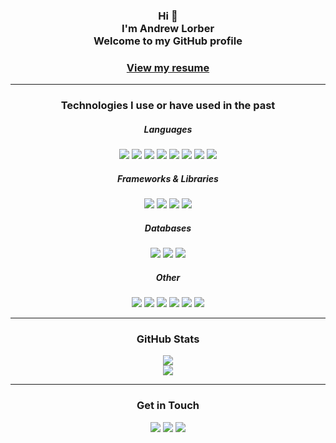 <h3 align='center'>
  Hi 👋
  <br>
  I'm Andrew Lorber
  <br>
  Welcome to my GitHub profile
</h3>

<h3 align='center'>
  <a href="https://alorber.github.io/Resume/">
    View my resume
  </a>
</h3>  

---

<!-- Tech Stack -->
<h3 align="center">Technologies I use or have used in the past</h3>

<!-- Languages -->
<h5 align="center">Languages</h5>
<p align="center">
  <!-- JavaScript -->
  <img src="https://img.shields.io/badge/JavaScript-%23323330.svg?style=flat-square&logo=javascript&logoColor=%23F7DF1E"/>
  <!-- TypeScript -->
  <img src="https://img.shields.io/badge/TypeScript-%23007ACC.svg?style=flat-square&logo=typescript&logoColor=white"/>
  <!-- GraphQL -->
  <img src="https://img.shields.io/badge/-GraphQL-E10098?style=flat-square&logo=graphql&logoColor=white"/>
  <!-- Python -->
  <img src="https://img.shields.io/badge/Python-3670A0?style=flat-square&logo=python&logoColor=ffdd54"/>
  <!-- C++ -->
  <img src="https://img.shields.io/badge/C++-%2300599C.svg?style=flat-square&logo=c%2B%2B&logoColor=white"/>
  <!-- HTML -->
  <img src="https://img.shields.io/badge/HTML5-%23E34F26.svg?style=flat-square&logo=html5&logoColor=white"/>
  <!-- CSS -->
  <img src="https://img.shields.io/badge/CSS3-%231572B6.svg?style=flat-square&logo=css3&logoColor=white"/>
  <!-- Solidity -->
  <img src="https://img.shields.io/badge/Solidity-%23363636.svg?style=flat-square&logo=solidity&logoColor=white"/>
</p>

<!-- Frameworks & Libraries -->
<h5 align="center">Frameworks & Libraries</h5>
<p align="center">
  <!-- React.JS -->
  <img src="https://img.shields.io/badge/React-%2320232a.svg?style=flat-square&logo=react&logoColor=%2361DAFB"/>
  <!-- Node.JS -->
  <img src="https://img.shields.io/badge/Node.JS-6DA55F?style=flat-square&logo=node.js&logoColor=white"/>
  <!-- Flask -->
  <img src="https://img.shields.io/badge/Flask-%23000.svg?style=flat-square&logo=flask&logoColor=white"/>
  <!-- Chakra-UI -->
  <img src="https://img.shields.io/badge/Chakra-%234ED1C5.svg?style=flat-square&logo=chakraui&logoColor=white"/>
</p>

<!-- Databases -->
<h5 align="center">Databases</h5>
<p align="center">
  <!-- Supabase -->
  <img src="https://img.shields.io/badge/Supabase-3ECF8E?style=flat-square&logo=supabase&logoColor=white"/>
  <!-- MySQL -->
  <img src="https://img.shields.io/badge/MySQL-black.svg?style=flat-square&logo=mysql&logoColor=white"/>
  <!-- MongoDB -->
  <img src="https://img.shields.io/badge/MongoDB-%234ea94b.svg?style=flat-square&logo=mongodb&logoColor=white"/>
</p>

<!-- Other -->
<h5 align="center">Other</h5>
<p align="center">
  <!-- Git -->
  <img src="https://img.shields.io/badge/-Git-black?style=flat-square&logo=git"/>
  <!-- Netlify -->
  <img src="https://img.shields.io/badge/Netlify-%23000000.svg?style=flat-square&logo=netlify&logoColor=#00C7B7"/>
  <!-- Shopify -->
  <img src="https://img.shields.io/badge/Shopify-%7AB55C.svg?style=flat-square&logo=shopify&logoColor=white"/>
  <!-- Tensorflow -->
  <img src="https://img.shields.io/badge/TensorFlow-%23FF6F00.svg?style=flat-square&logo=TensorFlow&logoColor=white"/>
  <!-- Ethereum -->
  <img src="https://img.shields.io/badge/Ethereum-3C3C3D?style=flat-square&logo=Ethereum&logoColor=white"/>
  <!-- Latex -->
  <img src="https://img.shields.io/badge/Latex-%23008080.svg?style=flat-square&logo=latex&logoColor=white"/>
</p>

---

<!-- GitHub Stats -->
<h3 align="center">GitHub Stats</h3>

<!-- Stars, Commits, PRs -->
<div align='center'>
  <img src="https://github-readme-stats-sooty-sigma-23.vercel.app/api?username=alorber&hide=issues,contribs&count_private=true&show_icons=true" />
</div>

<!-- Top Languages -->
<div align='center'>
<img src="https://github-readme-stats-sooty-sigma-23.vercel.app/api/top-langs/?username=alorber&layout=compact&langs_count=6&hide=Yacc,HTML,Jupyter%20Notebook" />
</div>

---

<!-- Contact Info -->
<h3 align="center">Get in Touch</h3>
<div align='center'>
  <!-- Email -->
  <a href="mailto:andrewlorber5@gmail.com?subject=Hello%20From%20Github" style="text-decoration: none;">
    <img src="https://img.shields.io/badge/Email-%23D14836.svg?&style=flat-square&logo=gmail&logoColor=white" />
  </a>
  
  <!-- LinkedIn -->
  <a href="https://www.linkedin.com/in/andrewlorber/" style="text-decoration: none;">
    <img src="https://img.shields.io/badge/LinkedIn-0A66C2.svg?style=flat-square&logo=LinkedIn&logoColor=white" />
  </a>
  
  <!-- GitHub -->
  <a href="https://github.com/alorber" style="text-decoration: none;">
    <img src="https://img.shields.io/badge/GitHub-181717.svg?style=flat-square&logo=github&logoColor=white" />
  </a>
</div>


